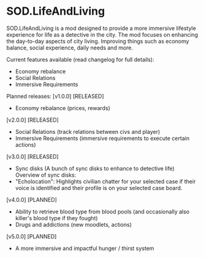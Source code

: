 # SOD.LifeAndLiving

SOD.LifeAndLiving is a mod designed to provide a more immersive lifestyle experience for life as a detective in the city.
The mod focuses on enhancing the day-to-day aspects of city living.
Improving things such as economy balance, social experience, daily needs and more.

Current features available (read changelog for full details):
- Economy rebalance
- Social Relations
- Immersive Requirements

Planned releases:
[v1.0.0] [RELEASED]
- Economy rebalance (prices, rewards)

[v2.0.0] [RELEASED]
- Social Relations (track relations between civs and player)
- Immersive Requirements (immersive requirements to execute certain actions)

[v3.0.0] [RELEASED]
- Sync disks (A bunch of sync disks to enhance to detective life)
Overview of sync disks:
- "Echolocation": Highlights civilian chatter for your selected case if their voice is identified and their profile is on your selected case board.

[v4.0.0] [PLANNED]
- Ability to retrieve blood type from blood pools (and occasionally also killer's blood type if they fought)
- Drugs and addictions (new moodlets, actions)

[v5.0.0] [PLANNED]
- A more immersive and impactful hunger / thirst system
